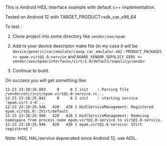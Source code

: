 This is Android HIDL interface example with default c++ implementation.

Tested on Android 12 with TARGET_PRODUCT=sdk_car_x86_64

To test :

1) Clone project into some directory like ```vendor/xen/epam```
2) Add to your device descriptor make file (in my case it will be ```device/generic/car/emulator/aosp_car_emulator.mk```) :
   ```PRODUCT_PACKAGES += epam.virt@1.0-service``` and ```BOARD_VENDOR_SEPOLICY_DIRS += vendor/xen/epam/interfaces/virt/1.0/default/sepolicy/vendor```

3) Continue to build.
   
On success you will get something like:
```
12-23 23:18:16.803     0     0 I init    : Parsing file /vendor/etc/init/epam.virt@1.0-service.rc...
12-23 23:18:25.841     0     0 I init    : starting service 'epam.virt-1-0'...
12-23 23:18:25.946   420   420 I HidlServiceManagement: Registered epam.virt@1.0::IVirt/default
12-23 23:18:25.946   420   420 I HidlServiceManagement: Removing namespace from process name epam.virt@1.0-service to virt@1.0-service.
12-23 23:18:25.946   420   420 I epam.virt@1.0-service: IVirt registered !
```

Note: HIDL HAL/service deprecated since Android 12, use AIDL.
